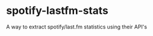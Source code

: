 spotify-lastfm-stats
====================

A way to extract spotify/last.fm statistics using their API's
